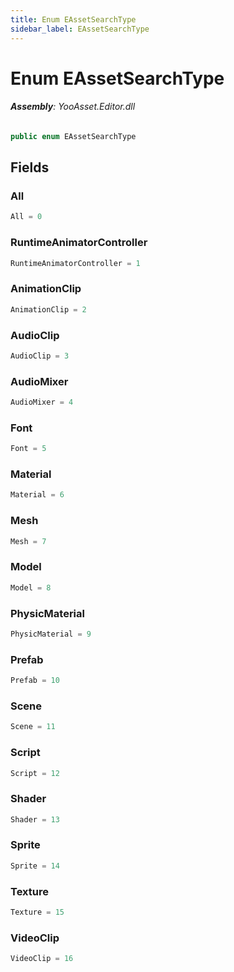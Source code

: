 ```yaml
---
title: Enum EAssetSearchType
sidebar_label: EAssetSearchType
---
```

# Enum EAssetSearchType


###### **Assembly**: YooAsset.Editor.dll

```csharp title="Declaration"
public enum EAssetSearchType
```
## Fields
### All


```csharp title="Declaration"
All = 0
```
### RuntimeAnimatorController


```csharp title="Declaration"
RuntimeAnimatorController = 1
```
### AnimationClip


```csharp title="Declaration"
AnimationClip = 2
```
### AudioClip


```csharp title="Declaration"
AudioClip = 3
```
### AudioMixer


```csharp title="Declaration"
AudioMixer = 4
```
### Font


```csharp title="Declaration"
Font = 5
```
### Material


```csharp title="Declaration"
Material = 6
```
### Mesh


```csharp title="Declaration"
Mesh = 7
```
### Model


```csharp title="Declaration"
Model = 8
```
### PhysicMaterial


```csharp title="Declaration"
PhysicMaterial = 9
```
### Prefab


```csharp title="Declaration"
Prefab = 10
```
### Scene


```csharp title="Declaration"
Scene = 11
```
### Script


```csharp title="Declaration"
Script = 12
```
### Shader


```csharp title="Declaration"
Shader = 13
```
### Sprite


```csharp title="Declaration"
Sprite = 14
```
### Texture


```csharp title="Declaration"
Texture = 15
```
### VideoClip


```csharp title="Declaration"
VideoClip = 16
```
